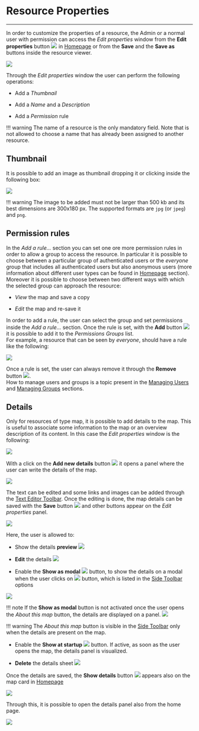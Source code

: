 # Resource Properties

*********************

In order to customize the properties of a resource, the Admin or a normal user with permission can access the *Edit properties* window from the **Edit properties** button <img src="../img/button/edit-icon.jpg" class="ms-docbutton"/> in [Homepage](https://mapstore.geosolutionsgroup.com/mapstore/#/) or from the **Save** and the **Save as** buttons inside the resource viewer.

<img src="../img/resource-properties/edit-properties.jpg" class="ms-docimage"  style="max-width:400px;"/>

Through the *Edit properties* window the user can perform the following operations:

* Add a *Thumbnail*

* Add a *Name* and a *Description*

* Add a *Permission* rule

!!! warning
    The name of a resource is the only mandatory field. Note that is not allowed to choose a name that has already been assigned to another resource.

## Thumbnail

It is possible to add an image as thumbnail dropping it or clicking inside the following box:

<img src="../img/resource-properties/thumb.jpg" class="ms-docimage"/>

!!! warning
    The image to be added must not be larger than 500 kb and its best dimensions are 300x180 px. The supported formats are `jpg` (or `jpeg`) and `png`.

## Permission rules

In the *Add a rule...* section you can set one ore more permission rules in order to allow a group to access the resource. In particular it is possible to choose between a particular group of authenticated users or the *everyone* group that includes all authenticated users but also anonymous users (more information about different user types can be found in [Homepage](home-page.md#home-page) section). <br>
Moreover it is possible to choose between two different ways with which the selected group can approach the resource:

* *View* the map and save a copy

* *Edit* the map and re-save it

In order to add a rule, the user can select the group and set permissions inside the *Add a rule...* section. Once the rule is set, with the  **Add** button <img src="../img/button/add-rule-icon.jpg" class="ms-docbutton"/> it is possible to add it to the *Permissions Groups* list. <br>
For example, a resource that can be seen by *everyone*, should have a rule like the following:

<img src="../img/resource-properties/rule_added.jpg" class="ms-docimage" />

Once a rule is set, the user can always remove it through the **Remove** button <img src="../img/button/remove-rule-icon.jpg" class="ms-docbutton"/>. <br>
How to manage users and groups is a topic present in the [Managing Users](managing-users.md#managing-users) and [Managing Groups](managing-groups.md#managing-groups) sections.

## Details

Only for resources of type map, it is possible to add details to the map. This is useful to associate some information to the map or an overview description of its content. In this case the *Edit properties* window is the following:

<img src="../img/resource-properties/edit-map-properties-panel_details.jpg" class="ms-docimage"  style="max-width:400px;"/>

With a click on the **Add new details** button <img src="../img/button/add_details_button.jpg" class="ms-docbutton"/> it opens a panel where the user can write the details of the map.

<img src="../img/resource-properties/details_panel.jpg" class="ms-docimage"/>

The text can be edited and some links and images can be added through the [Text Editor Toolbar](text-editor-toolbar.md#text-editor-toolbar). Once the editing is done, the map details can be saved with the **Save** button <img src="../img/button/save_large_button.jpg" class="ms-docbutton"/> and other buttons appear on the *Edit properties* panel.

<img src="../img/resource-properties/details_sheet_buttons.jpg" class="ms-docimage"/>

Here, the user is allowed to:

* Show the details **preview** <img src="../img/button/details_preview_button.jpg" class="ms-docbutton"/>

* **Edit** the details <img src="../img/button/edit-details-button.jpg" class="ms-docbutton"/>

* Enable the **Show as modal** <img src="../img/button/show-as-modal-button.jpg" class="ms-docbutton"/> button, to show the details on a modal when the user clicks on <img src="../img/button/about_this_map.jpg" class="ms-docbutton"/> button, which is listed in the [Side Toolbar](mapstore-toolbars.md#side-toolbar) options

<img src="../img/resource-properties/show-as-modal.jpg" class="ms-docimage"/>

!!! note
    If the **Show as modal** button is not activated once the user opens the *About this map* button, the details are displayed on a panel. <img src="../img/resource-properties/show-as-panel.jpg" class="ms-docimage"/>

!!! warning
    The *About this map* button is visible in the [Side Toolbar](mapstore-toolbars.md#side-toolbar) only when the details are present on the map.

* Enable the **Show at startup** <img src="../img/button/show-at-starup-button.jpg" class="ms-docbutton"/> button. If active, as soon as the user opens the map, the details panel is visualized.

* **Delete** the details sheet <img src="../img/button/delete_white_button.jpg" class="ms-docbutton"/>

Once the details are saved, the **Show details** button <img src="../img/button/details_button.jpg" class="ms-docbutton"/> appears also on the map card in [Homepage](https://mapstore.geosolutionsgroup.com/mapstore/#/)

<img src="../img/resource-properties/card-map-details-button.jpg" class="ms-docimage" style="max-width:400px;"/>

Through this, it is possible to open the details panel also from the home page.

<img src="../img/resource-properties/details-sheet.jpg" class="ms-docimage"/>
